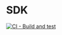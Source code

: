 # SDK

[![CI - Build and test](https://github.com/sweetrpg/sdk/actions/workflows/ci-build.yml/badge.svg)](https://github.com/sweetrpg/sdk/actions/workflows/ci-build.yml)

